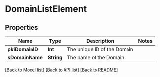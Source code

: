 # DomainListElement

## Properties
Name | Type | Description | Notes
------------ | ------------- | ------------- | -------------
**pkiDomainID** | **Int** | The unique ID of the Domain | 
**sDomainName** | **String** | The name of the Domain | 

[[Back to Model list]](../README.md#documentation-for-models) [[Back to API list]](../README.md#documentation-for-api-endpoints) [[Back to README]](../README.md)


